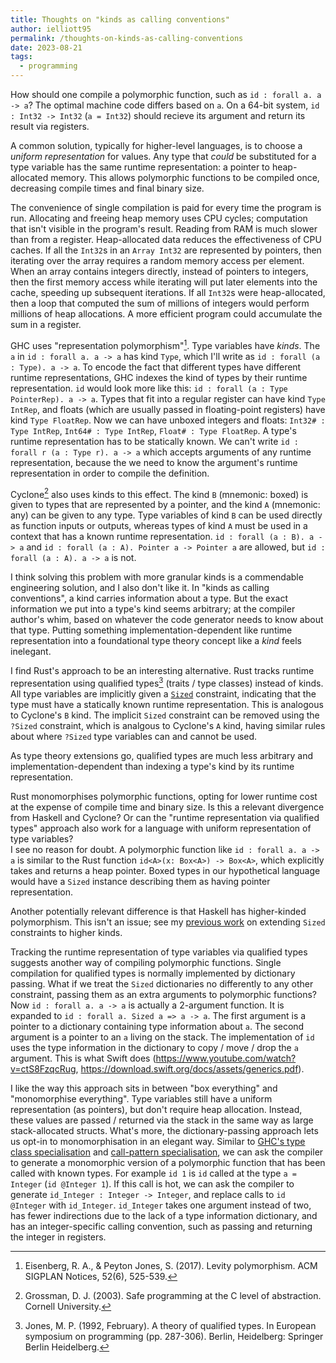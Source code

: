 ```yaml
---
title: Thoughts on "kinds as calling conventions"
author: ielliott95
permalink: /thoughts-on-kinds-as-calling-conventions
date: 2023-08-21
tags:
  - programming
---
```


How should one compile a polymorphic function, such as `id : forall a. a -> a`?
The optimal machine code differs based on `a`.
On a 64-bit system, `id : Int32 -> Int32` (`a = Int32`) should recieve its argument and return its result via registers.

A common solution, typically for higher-level languages, is to choose a *uniform representation* for values.
Any type that *could* be substituted for a type variable has the same runtime representation: a pointer to heap-allocated memory.
This allows polymorphic functions to be compiled once, decreasing compile times and final binary size.

The convenience of single compilation is paid for every time the program is run.
Allocating and freeing heap memory uses CPU cycles; computation that isn't visible in the program's result.
Reading from RAM is much slower than from a register.
Heap-allocated data reduces the effectiveness of CPU caches.
If all the `Int32`s in an `Array Int32` are represented by pointers, then iterating over the array requires a random memory access per element.
When an array contains integers directly, instead of pointers to integers, then the first memory access while iterating will put later elements into the cache,
speeding up subsequent iterations.
If all `Int32`s were heap-allocated, then a loop that computed the sum of millions of integers would perform millions of heap allocations.
A more efficient program could accumulate the sum in a register.

GHC uses "representation polymorphism"[^levity].
Type variables have *kinds*.
The `a` in `id : forall a. a -> a` has kind `Type`, which I'll write as `id : forall (a : Type). a -> a`.
To encode the fact that different types have different runtime representations, GHC indexes the kind of types by their runtime representation.
`id` would look more like this: `id : forall (a : Type PointerRep). a -> a`.
Types that fit into a regular register can have kind `Type IntRep`, and floats (which are usually passed in floating-point registers) have kind `Type FloatRep`.
Now we can have unboxed integers and floats: `Int32# : Type IntRep`, `Int64# : Type IntRep`, `Float# : Type FloatRep`.
A type's runtime representation has to be statically known.
We can't write `id : forall r (a : Type r). a -> a` which accepts arguments of any runtime representation, because the we need to know the argument's runtime representation in order to compile the definition.

Cyclone[^safe-c] also uses kinds to this effect. The kind `B` (mnemonic: boxed) is given to types that are represented by a pointer,
and the kind `A` (mnemonic: any) can be given to any type.
Type variables of kind `B` can be used directly as function inputs or outputs, whereas types of kind `A` must be used in a context that has a known runtime representation.
`id : forall (a : B). a -> a` and `id : forall (a : A). Pointer a -> Pointer a` are allowed, but `id : forall (a : A). a -> a` is not.

I think solving this problem with more granular kinds is a commendable engineering solution, and I also don't like it.
In "kinds as calling conventions", a kind carries information about a type.
But the exact information we put into a type's kind seems arbitrary; at the compiler author's whim, based on whatever the code generator needs to know about that type.
Putting something implementation-dependent like runtime representation into a foundational type theory concept like a *kind* feels inelegant.

I find Rust's approach to be an interesting alternative.
Rust tracks runtime representation using qualified types[^qualified] (traits / type classes) instead of kinds.
All type variables are implicitly given a [`Sized`](https://doc.rust-lang.org/std/marker/trait.Sized.html) constraint, indicating that the type must have a statically known runtime representation.
This is analogous to Cyclone's `B` kind.
The implicit `Sized` constraint can be removed using the `?Sized` constraint, which is analgous to Cyclone's `A` kind, having similar rules about where `?Sized` type variables can and cannot be used.

As type theory extensions go, qualified types are much less arbitrary and implementation-dependent than indexing a type's kind by its runtime representation.

Rust monomorphises polymorphic functions, opting for lower runtime cost at the expense of compile time and binary size.
Is this a relevant divergence from Haskell and Cyclone?
Or can the "runtime representation via qualified types" approach also work for a language with uniform representation of type variables?  
I see no reason for doubt.
A polymorphic function like `id : forall a. a -> a` is similar to the Rust function `id<A>(x: Box<A>) -> Box<A>`, which explicitly takes and returns a heap pointer.
Boxed types in our hypothetical language would have a `Sized` instance describing them as having pointer representation.

Another potentially relevant difference is that Haskell has higher-kinded polymorphism.
This isn't an issue; see my [previous work](https://blog.ielliott.io/sized-hkts) on extending `Sized` constraints to higher kinds.

Tracking the runtime representation of type variables via qualified types suggests another way of compiling polymorphic functions.
Single compilation for qualified types is normally implemented by dictionary passing.
What if we treat the `Sized` dictionaries no differently to any other constraint, passing them as an extra arguments to polymorphic functions?
Now `id : forall a. a -> a` is actually a 2-argument function.
It is expanded to `id : forall a. Sized a => a -> a`.
The first argument is a pointer to a dictionary containing type information about `a`.
The second argument is a pointer to an `a` living on the stack.
The implementation of `id` uses the type information in the dictionary to copy / move / drop the `a` argument.
This is what Swift does (<https://www.youtube.com/watch?v=ctS8FzqcRug>, <https://download.swift.org/docs/assets/generics.pdf>).

I like the way this approach sits in between "box everything" and "monomorphise everything".
Type variables still have a uniform representation (as pointers), but don't require heap allocation.
Instead, these values are passed / returned via the stack in the same way as large stack-allocated structs.
What's more, the dictionary-passing approach lets us opt-in to monomorphisation in an elegant way.
Similar to [GHC's type class specialisation](https://downloads.haskell.org/ghc/latest/docs/users_guide/exts/pragmas.html#specialize-pragma) and [call-pattern specialisation](https://downloads.haskell.org/ghc/latest/docs/users_guide/using-optimisation.html#ghc-flag--fspec-constr),
we can ask the compiler to generate a monomorphic version of a polymorphic function that has been called with known types.
For example `id 1` is `id` called at the type `a = Integer` (`id @Integer 1`).
If this call is hot, we can ask the compiler to generate `id_Integer : Integer -> Integer`, and replace calls to `id @Integer` with `id_Integer`.
`id_Integer` takes one argument instead of two, has fewer indirections due to the lack of a type information dictionary, and has an integer-specific calling convention, such as passing and returning the integer in registers.

[^levity]: Eisenberg, R. A., & Peyton Jones, S. (2017). Levity polymorphism. ACM SIGPLAN Notices, 52(6), 525-539.
[^safe-c]: Grossman, D. J. (2003). Safe programming at the C level of abstraction. Cornell University.
[^qualified]: Jones, M. P. (1992, February). A theory of qualified types. In European symposium on programming (pp. 287-306). Berlin, Heidelberg: Springer Berlin Heidelberg.
